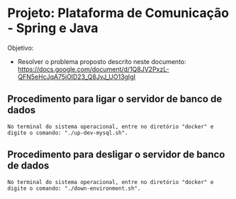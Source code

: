 # Projeto: Plataforma de Comunicação - Spring e Java

Objetivo:
* Resolver o problema proposto descrito neste documento: https://docs.google.com/document/d/1Q8JV2PxzL-QFN5eHcJqA75jOlD23_Q8JvJ_UO13gIgI

## Procedimento para ligar o servidor de banco de dados

    No terminal do sistema operacional, entre no diretório "docker" e digite o comando: "./up-dev-mysql.sh".

## Procedimento para desligar o servidor de banco de dados

    No terminal do sistema operacional, entre no diretório "docker" e digite o comando: "./down-environment.sh".
